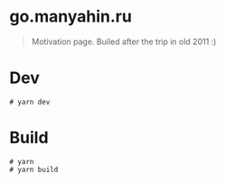 # go.manyahin.ru

> Motivation page. Builed after the trip in old 2011 :)

# Dev

    # yarn dev

# Build

    # yarn
    # yarn build
